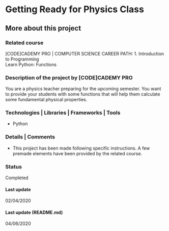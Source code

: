 # Getting Ready for Physics Class

## More about this project

### Related course
[CODE]CADEMY PRO | COMPUTER SCIENCE CAREER PATH: 1. Introduction to Programming  
Learn Python: Functions

### Description of the project by [CODE]CADEMY PRO
You are a physics teacher preparing for the upcoming semester. You want to provide your students with some functions that will help them calculate some fundamental physical properties.  

### Technologies | Libraries | Frameworks | Tools  
- Python

### Details | Comments
- This project has been made following specific instructions. A few premade elements have been provided by the related course. 

### Status
Completed

#### Last update
02/04/2020

#### Last update (README.md)
04/06/2020
